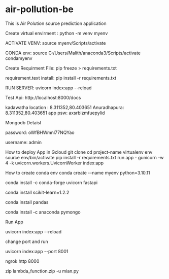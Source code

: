 # air-pollution-be

This is Air Polution source prediction application

Create virtual envirment : python -m venv myenv

ACTIVATE VENV: source myenv/Scripts/activate

CONDA env: source C:/Users/Malith/anaconda3/Scripts/activate condamyenv

Create Requirment File: pip freeze > requirements.txt

requirement.text install: pip install -r requirements.txt

RUN SERVER: uvicorn index:app --reload

Test Api: http://localhost:8000/docs

kadawatha location : 8.311352,80.403651
Anuradhapura: 8.311352,80.403651
app psw: axsrbizmfuepylid

Mongodb Detaisl

password: oWfBHWmnl77NQYao

username: admin

How to deploy App in Gcloud
git clone
cd project-name
virtualenv env
source env/bin/activate
pip install -r requirements.txt
run app - gunicorn -w 4 -k uvicorn.workers.UvicornWorker index:app

How to create conda env
conda create --name myenv python=3.10.11

conda install -c conda-forge uvicorn fastapi

conda install scikit-learn=1.2.2

conda install pandas

conda install -c anaconda pymongo

Run App

uvicorn index:app --reload

change port and run

uvicorn index:app --port 8001

ngrok http 8000

zip lambda_function.zip -u mian.py
